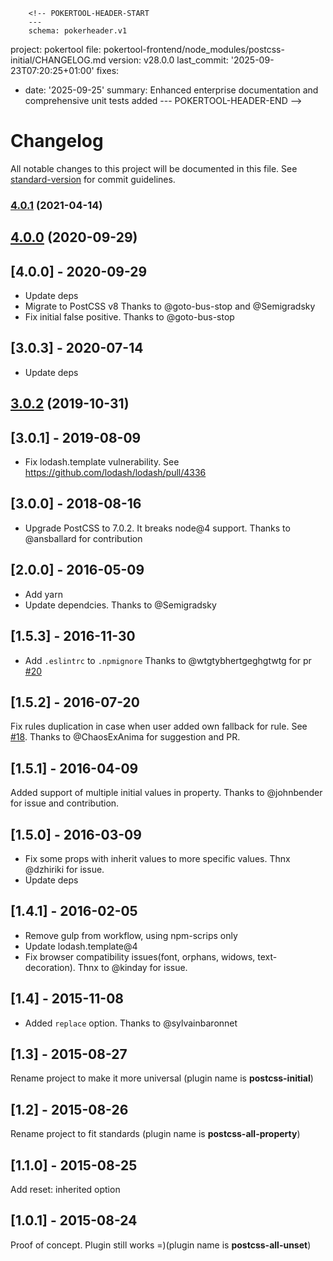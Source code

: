         <!-- POKERTOOL-HEADER-START
        ---
        schema: pokerheader.v1
project: pokertool
file: pokertool-frontend/node_modules/postcss-initial/CHANGELOG.md
version: v28.0.0
last_commit: '2025-09-23T07:20:25+01:00'
fixes:
- date: '2025-09-25'
  summary: Enhanced enterprise documentation and comprehensive unit tests added
        ---
        POKERTOOL-HEADER-END -->
# Changelog

All notable changes to this project will be documented in this file. See [standard-version](https://github.com/conventional-changelog/standard-version) for commit guidelines.

### [4.0.1](https://github.com/maximkoretskiy/postcss-initial/compare/v4.0.0...v4.0.1) (2021-04-14)

## [4.0.0](https://github.com/maximkoretskiy/postcss-initial/compare/v3.0.2...v4.0.0) (2020-09-29)

## [4.0.0] - 2020-09-29

- Update deps
- Migrate to PostCSS v8 Thanks to @goto-bus-stop and @Semigradsky
- Fix initial false positive. Thanks to @goto-bus-stop

## [3.0.3] - 2020-07-14

- Update deps

## [3.0.2](https://github.com/maximkoretskiy/postcss-initial/compare/v3.0.1...v3.0.2) (2019-10-31)

## [3.0.1] - 2019-08-09

- Fix lodash.template vulnerability. See https://github.com/lodash/lodash/pull/4336

## [3.0.0] - 2018-08-16

- Upgrade PostCSS to 7.0.2. It breaks node@4 support. Thanks to @ansballard for contribution

## [2.0.0] - 2016-05-09

- Add yarn
- Update dependcies. Thanks to @Semigradsky

## [1.5.3] - 2016-11-30

- Add `.eslintrc` to `.npmignore` Thanks to @wtgtybhertgeghgtwtg for pr [#20](https://github.com/maximkoretskiy/postcss-initial/pull/20)

## [1.5.2] - 2016-07-20

Fix rules duplication in case when user added own fallback for rule.
See [#18](https://github.com/maximkoretskiy/postcss-initial/issues/18).
Thanks to @ChaosExAnima for suggestion and PR.

## [1.5.1] - 2016-04-09

Added support of multiple initial values in property. Thanks to @johnbender for issue and contribution.

## [1.5.0] - 2016-03-09

- Fix some props with inherit values to more specific values. Thnx @dzhiriki for issue.
- Update deps

## [1.4.1] - 2016-02-05

- Remove gulp from workflow, using npm-scrips only
- Update lodash.template@4
- Fix browser compatibility issues(font, orphans, widows, text-decoration). Thnx to @kinday for issue.

## [1.4] - 2015-11-08

- Added `replace` option. Thanks to @sylvainbaronnet

## [1.3] - 2015-08-27

Rename project to make it more universal (plugin name is **postcss-initial**)

## [1.2] - 2015-08-26

Rename project to fit standards (plugin name is **postcss-all-property**)

## [1.1.0] - 2015-08-25

Add reset: inherited option

## [1.0.1] - 2015-08-24

Proof of concept. Plugin still works =)(plugin name is **postcss-all-unset**)
